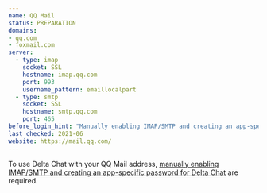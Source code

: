 ```yaml
---
name: QQ Mail
status: PREPARATION
domains:
- qq.com
- foxmail.com
server:
  - type: imap
    socket: SSL
    hostname: imap.qq.com
    port: 993
    username_pattern: emaillocalpart
  - type: smtp
    socket: SSL
    hostname: smtp.qq.com
    port: 465
before_login_hint: "Manually enabling IMAP/SMTP and creating an app-specific password for Delta Chat are required."
last_checked: 2021-06
website: https://mail.qq.com/
---
```


To use Delta Chat with your QQ Mail address, [manually enabling IMAP/SMTP and creating an app-specific password for Delta Chat](https://service.mail.qq.com/cgi-bin/help?subtype=1&id=28&no=331) are required.

